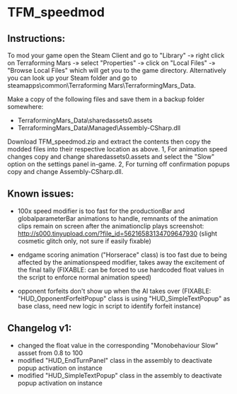 # TFM_speedmod

Instructions:
-------------
To mod your game open the Steam Client and go to "Library" -» right click on Terraforming Mars -» select "Properties" -» click on "Local Files" -»  "Browse Local Files" which will get you to the game directory.
Alternatively you can look up your Steam folder and go to steamapps\common\Terraforming Mars\TerraformingMars_Data.

Make a copy of the following files and save them in a backup folder somewhere:
- TerraformingMars_Data\sharedassets0.assets
- TerraformingMars_Data\Managed\Assembly-CSharp.dll

Download TFM_speedmod.zip and extract the contents then copy the modded files into their respective location as above.
1, For animation speed changes copy and change sharedassets0.assets and select the "Slow" option on the settings panel in-game.
2, For turning off confirmation popups copy and change Assembly-CSharp.dll.


Known issues:
-------------
- 100x speed modifier is too fast for the productionBar and globalparameterBar animations to handle, remnants of the animation clips remain on screen after the animationclip plays
screenshot: http://s000.tinyupload.com/?file_id=56216583134709647930
(slight cosmetic glitch only, not sure if easily fixable)

- endgame scoring animation ("Horserace" class) is too fast due to being affected by the animationspeed modifier, takes away the excitement of the final tally
(FIXABLE: can be forced to use hardcoded float values in the script to enforce normal animation speed)

- opponent forfeits don't show up when the AI takes over
(FIXABLE: "HUD_OpponentForfeitPopup" class is using "HUD_SimpleTextPopup" as base class, need new logic in script to identify forfeit instance)


Changelog v1:
-------------
- changed the float value in the corresponding "Monobehaviour Slow" assset from 0.8 to 100
- modified "HUD_EndTurnPanel" class in the assembly to deactivate popup activation on instance
- modified "HUD_SimpleTextPopup" class in the assembly to deactivate popup activation on instance
